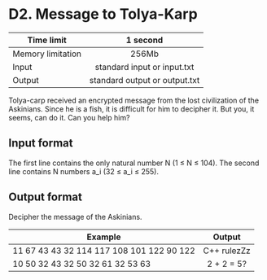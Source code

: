 # D2. Message to Tolya-Karp


| Time limit     | 1 second           |
| ------------- |:-------------:|
|  Memory limitation   | 256Mb| 
| Input  | standard input or input.txt | 
| Output | standard output or output.txt | 

Tolya-carp received an encrypted message from the lost civilization of the Askinians. Since he is a fish, it is difficult for him to decipher it. But you, it seems, can do it.
Can you help him?

## **Input format**

The first line contains the only natural number N (1 ≤ N ≤ 104).
The second line contains N numbers a_i (32 ≤ a_i ≤ 255).

## **Output format**

Decipher the message of the Askinians.


| Example    | Output        |
| ------------- |:-------------:|
|  11 67 43 43 32 114 117 108 101 122 90 122| C++ rulezZz |
| 10 50 32 43 32 50 32 61 32 53 63 | 2 + 2 = 5? |


